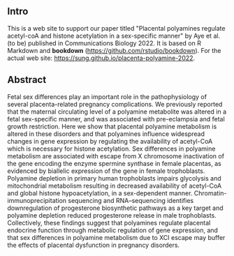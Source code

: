 ## Intro 
This is a web site to support our paper titled "Placental polyamines regulate acetyl-coA and histone acetylation in a sex-specific manner" by Aye et al. (to be) published in Communications Biology 2022.
It is based on R Markdown and **bookdown** (https://github.com/rstudio/bookdown).
For the actual web site: https://sung.github.io/placenta-polyamine-2022.

## Abstract
Fetal sex differences play an important role in the pathophysiology of several placenta-related pregnancy complications. We previously reported that the maternal circulating level of a polyamine metabolite was altered in a fetal sex-specific manner, and was associated with pre-eclampsia and fetal growth restriction. Here we show that placental polyamine metabolism is altered in these disorders and that polyamines influence widespread changes in gene expression by regulating the availability of acetyl-CoA which is necessary for histone acetylation. Sex differences in polyamine metabolism are associated with escape from X chromosome inactivation of the gene encoding the enzyme spermine synthase in female placentas, as evidenced by biallelic expression of the gene in female trophoblasts. Polyamine depletion in primary human trophoblasts impairs glycolysis and mitochondrial metabolism resulting in decreased availability of acetyl-CoA and global histone hypoacetylation, in a sex-dependent manner. Chromatin-immunoprecipitation sequencing and RNA–sequencing identifies downregulation of progesterone biosynthetic pathways as a key target and polyamine depletion reduced progesterone release in male trophoblasts. Collectively, these findings suggest that polyamines regulate placental endocrine function through metabolic regulation of gene expression, and that sex differences in polyamine metabolism due to XCI escape may buffer the effects of placental dysfunction in pregnancy disorders.



